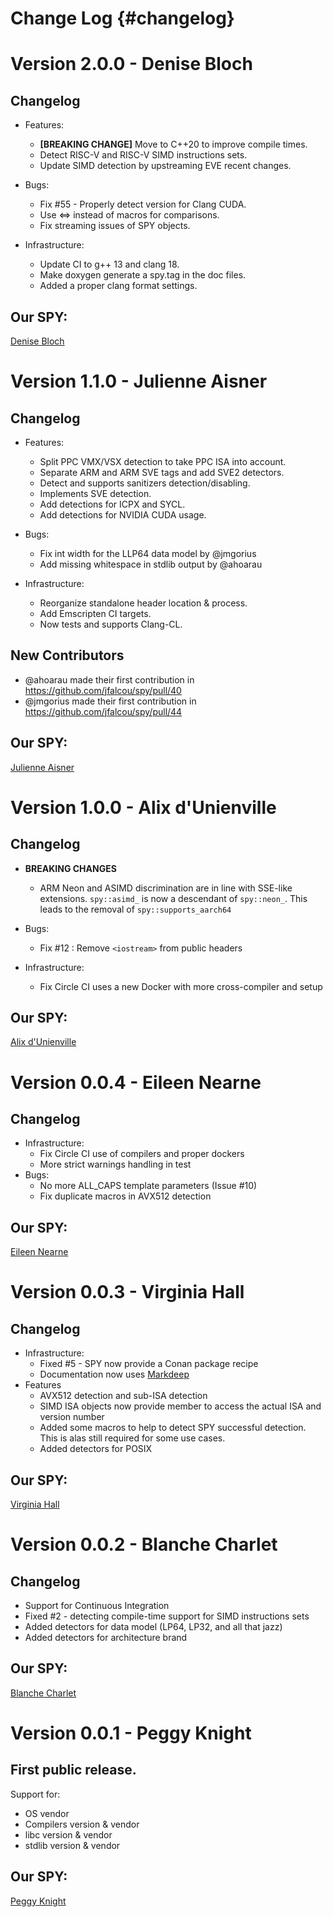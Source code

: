 Change Log {#changelog}
==========

# Version 2.0.0 - Denise Bloch

## Changelog

- Features:
  - **[BREAKING CHANGE]** Move to C++20 to improve compile times.
  - Detect RISC-V and RISC-V SIMD instructions sets.
  - Update SIMD detection by upstreaming EVE recent changes.

- Bugs:
  - Fix #55 - Properly detect version for Clang CUDA.
  - Use <=> instead of macros for comparisons.
  - Fix streaming issues of SPY objects.

- Infrastructure:
  - Update CI to g++ 13 and clang 18.
  - Make doxygen generate a spy.tag in the doc files.
  - Added a proper clang format settings.

## Our SPY:

[Denise Bloch](https://en.wikipedia.org/wiki/Denise_Bloch)

# Version 1.1.0 - Julienne Aisner

## Changelog

- Features:
  - Split PPC VMX/VSX detection to take PPC ISA into account.
  - Separate ARM and ARM SVE tags and add SVE2 detectors.
  - Detect and supports sanitizers detection/disabling.
  - Implements SVE detection.
  - Add detections for ICPX and SYCL.
  - Add detections for NVIDIA CUDA usage.

- Bugs:
  - Fix int width for the LLP64 data model by @jmgorius
  - Add missing whitespace in stdlib output by @ahoarau

- Infrastructure:
  - Reorganize standalone header location & process.
  - Add Emscripten CI targets.
  - Now tests and supports Clang-CL.

## New Contributors
* @ahoarau made their first contribution in https://github.com/jfalcou/spy/pull/40
* @jmgorius made their first contribution in https://github.com/jfalcou/spy/pull/44

## Our SPY:

[Julienne Aisner](https://en.wikipedia.org/wiki/Julienne_Aisner)

# Version 1.0.0 - Alix d'Unienville

## Changelog
- **BREAKING CHANGES**
  - ARM Neon and ASIMD discrimination are in line with SSE-like extensions. `spy::asimd_` is now a descendant of `spy::neon_`. This leads to the removal of `spy::supports_aarch64`

- Bugs:
  - Fix #12 : Remove `<iostream>` from public headers

- Infrastructure:
   - Fix Circle CI uses a new Docker with more cross-compiler and setup

## Our SPY:

[Alix d'Unienville](https://en.wikipedia.org/wiki/Alix_d%27Unienville)

# Version 0.0.4 - Eileen Nearne

## Changelog
- Infrastructure:
  - Fix Circle CI use of compilers and proper dockers
  - More strict warnings handling in test
- Bugs:
  - No more ALL_CAPS template parameters (Issue #10)
  - Fix duplicate macros in AVX512 detection

## Our SPY:

[Eileen Nearne](https://en.wikipedia.org/wiki/Eileen_Nearne)

# Version 0.0.3 - Virginia Hall

## Changelog
- Infrastructure:
  - Fixed #5 - SPY now provide a Conan package recipe
  - Documentation now uses [Markdeep](https://casual-effects.com/markdeep/)
- Features
  - AVX512 detection and sub-ISA detection
  - SIMD ISA objects now provide member to access the actual ISA and version number
  - Added some macros to help to detect SPY successful detection. This is alas still required for some use cases.
  - Added detectors for POSIX

## Our SPY:

[Virginia Hall](https://en.wikipedia.org/wiki/Virginia_Hall)

# Version 0.0.2 - Blanche Charlet

## Changelog
 - Support for Continuous Integration
 - Fixed #2 - detecting compile-time support for SIMD instructions sets
 - Added detectors for data model (LP64, LP32, and all that jazz)
 - Added detectors for architecture brand

## Our SPY:

[Blanche Charlet](https://en.wikipedia.org/wiki/Blanche_Charlet)

# Version 0.0.1 - Peggy Knight

## First public release.

Support for:
 - OS vendor
 - Compilers version & vendor
 - libc version & vendor
 - stdlib version & vendor

## Our SPY:
[Peggy Knight](https://en.wikipedia.org/wiki/Peggy_Knight)

